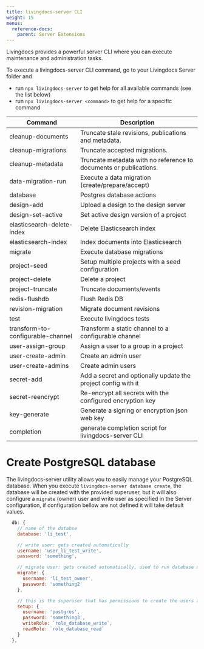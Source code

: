 ```yaml
---
title: livingdocs-server CLI
weight: 15
menus:
  reference-docs:
    parent: Server Extensions
---
```


Livingdocs provides a powerful server CLI where you can execute maintenance and administration tasks.

To execute a livingdocs-server CLI command, go to your Livingdocs Server folder and
- run `npx livingdocs-server` to get help for all available commands (see the list below)
- run `npx livingdocs-server <command>` to get help for a specific command

|Command|Description|
|-|-|
|cleanup-documents|Truncate stale revisions, publications and metadata.|
|cleanup-migrations|Truncate accepted migrations.|
|cleanup-metadata|Truncate metadata with no reference to documents or publications.|
|data-migration-run|Execute a data migration (create/prepare/accept)|
|database|Postgres database actions|
|design-add|Upload a design to the design server|
|design-set-active|Set active design version of a project|
|elasticsearch-delete-index|Delete Elasticsearch index|
|elasticsearch-index|Index documents into Elasticsearch|
|migrate|Execute database migrations|
|project-seed|Setup multiple projects with a seed configuration|
|project-delete|Delete a project|
|project-truncate|Truncate documents/events|
|redis-flushdb|Flush Redis DB|
|revision-migration|Migrate document revisions|
|test|Execute livingdocs tests|
|transform-to-configurable-channel|Transform a static channel to a configurable channel|
|user-assign-group|Assign a user to a group in a project|
|user-create-admin|Create an admin user|
|user-create-admins|Create admin users|
|secret-add|Add a secret and optionally update the project config with it|
|secret-reencrypt|Re-encrypt all secrets with the configured encryption key|
|key-generate|Generate a signing or encryption json web key|
|completion|generate completion script for livingdocs-server CLI|


# Create PostgreSQL database

The livingdocs-server utility allows you to easily manage your PostgreSQL database. When you execute `livingdocs-server database create`, the database will be created with the provided superuser, but it will also configure a `migrate` (owner) user and write user as specified in the Server configuration, if configuration bellow are not defined it will take default values.

```js
  db: {
    // name of the databse
    database: 'li_test',

    // write user: gets created automatically
    username: 'user_li_test_write',
    password: 'something',

    // migrate user: gets created automatically, used to run database migrations
    migrate: {
      username: 'li_test_owner',
      password: 'something2'
    },

    // this is the superuser that has permissions to create the users above
    setup: {
      username: 'postgres',
      password: 'something3',
      writeRole: `role_database_write`,
      readRole: `role_database_read`
    }
  },
```